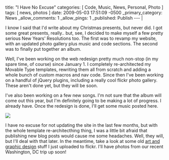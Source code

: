 title: "I Have No Excuse"
categories: [ Code, Music, News, Personal, Photo ]
tags: [ news, photos ]
date: 2009-05-03 17:51:09 -0500
_primary_category: News
_allow_comments: 1
_allow_pings: 1
_published: Publish
--- |

I know I said that I'd write about my Christmas presents, but never did. I got some great presents, really.. but, see, I decided to make myself a few pretty serious New Years' Resolutions too. The first was to revamp my website, with an updated photo gallery plus music and code sections. The second was to finally put together an album.

Well, I've been working on the web redesign pretty much non-stop (in my spare time, of course) since January 1. I completely re-architected my Movable Type templates, rewriting them all from scratch and adding a whole bunch of custom macros and nav code. Since then I've been working on a handful of jQuery plugins, including a really cool flickr photo gallery. These aren't done yet, but they will be soon.

I've also been working on a few new songs. I'm not sure that the album will come out this year, but I'm definitely going to be making a lot of progress. I already have. Once the redesign is done, I'll get some music posted here.

<div class="photo"><a href="http://benalman.com/photo/posted-on/2009/05/03"><img src="http://farm4.static.flickr.com/3540/3497801775_1cfca72692_t.jpg" /></a></div>

I have no excuse for not updating the site in the last few months, but with the whole template re-architecthing thing, I was a little bit afraid that publishing new blog posts would cause me some headaches. Well, they will, but I'll deal with that later. In the meantime, take a look at some old [art and graphic design](http://benalman.com/photo/posted-on/2009/05/03/) stuff I just uploaded to flickr. I'll have photos from our recent Washington, DC trip up soon!

